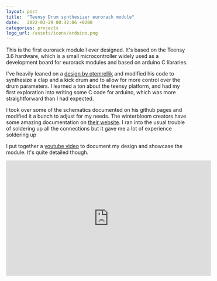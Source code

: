 ```yaml
---
layout: post
title:  "Teensy Drum synthesizer eurorack module"
date:   2022-03-29 00:42:06 +0200
categories: projects
logo_url: /assets/icons/arduino.png
---
```


This is the first eurorack module I ever designed. It's based on the Teensy 3.6 hardware, which is a small microcontroller widely used as a development board for eurorack modules and based on arduino C libraries. 

I've heavily leaned on a [design by otemrellik](https://www.youtube.com/watch?v=Oq041TmgRFw) and modified his code to synthesize a clap and a kick drum and to allow for more control over the drum parameters. I learned a ton about the teensy platform, and had my first exploration into writing some C code for arduino, which was more straightforward than I had expected. 

I took over some of the schematics documented on his github pages and modified it a bunch to adjust for my needs. The winterbloom creators have some amazing documentation on [their website](https://blog.thea.codes/designing-big-honking-button/). I ran into the usual trouble of soldering up all the connections but it gave me a lot of experience soldering up

I put together a [youtube video](https://www.youtube.com/watch?v=-nmwIbejsAw) to document my design and showcase the module. It's quite detailed though. 

<iframe width="560" height="315" src="https://www.youtube.com/embed/-nmwIbejsAw" title="YouTube video player" frameborder="0" allow="accelerometer; autoplay; clipboard-write; encrypted-media; gyroscope; picture-in-picture; web-share" allowfullscreen></iframe>


